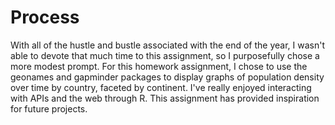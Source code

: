 # Process

With all of the hustle and bustle associated with the end of the year, I wasn't able to devote that much time to this assignment, so I purposefully chose a more modest prompt. For this homework assignment, I chose to use the geonames and gapminder packages to display graphs of population density over time by country, faceted by continent. I've really enjoyed interacting with APIs and the web through R. This assignment has provided inspiration for future projects.  
